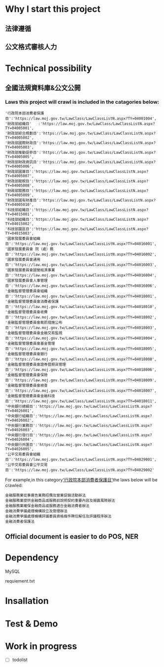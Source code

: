 # Why I start this project

## 法律遵循

## 公文格式審核人力

# Technical possibility

## 全國法規資料庫&公文公開
### Laws this project will crawl is included in the catagories below:
    '行政院本部消費者保護目':'https://law.moj.gov.tw/LawClass/LawClassListN.aspx?TY=04001004',
    '財政部組織目'   :'https://law.moj.gov.tw/LawClass/LawClassListN.aspx?TY=04005001',
    '財政部綜合規劃目':'https://law.moj.gov.tw/LawClass/LawClassListN.aspx?TY=04005002',
    '財政部國際財政目':'https://law.moj.gov.tw/LawClass/LawClassListN.aspx?TY=04005003',
    '財政部推動促參目':'https://law.moj.gov.tw/LawClass/LawClassListN.aspx?TY=04005005',
    '財政部財政資訊目':'https://law.moj.gov.tw/LawClass/LawClassListN.aspx?TY=04005006',
    '財政部國庫目':'https://law.moj.gov.tw/LawClass/LawClassListN.aspx?TY=04005007',
    '財政部賦稅目':'https://law.moj.gov.tw/LawClass/LawClassListN.aspx?TY=04005008',
    '財政部關務目':'https://law.moj.gov.tw/LawClass/LawClassListN.aspx?TY=04005009',
    '財政部國有財產目':'https://law.moj.gov.tw/LawClass/LawClassListN.aspx?TY=04005010',
    '科技部組織目':'https://law.moj.gov.tw/LawClass/LawClassListN.aspx?TY=04015001',    
    '科技部組織目':'https://law.moj.gov.tw/LawClass/LawClassListN.aspx?TY=04015002',
    '科技部園區目':'https://law.moj.gov.tw/LawClass/LawClassListN.aspx?TY=04015003',
    '國家發展委員會組織目':'https://law.moj.gov.tw/LawClass/LawClassListN.aspx?TY=04016001',
    '國家發展委員會 院（處）務目':'https://law.moj.gov.tw/LawClass/LawClassListN.aspx?TY=04016002',
    '國家發展委員會通用目':'https://law.moj.gov.tw/LawClass/LawClassListN.aspx?TY=04016003',
    '國家發展委員會國營經濟事業目':'https://law.moj.gov.tw/LawClass/LawClassListN.aspx?TY=04016004',
    '國家發展委員會人事管理目':'https://law.moj.gov.tw/LawClass/LawClassListN.aspx?TY=04016006',
    '金融監督管理委員會組織目':'https://law.moj.gov.tw/LawClass/LawClassListN.aspx?TY=04018001',
    '金融監督管理委員會消費者保護目':'https://law.moj.gov.tw/LawClass/LawClassListN.aspx?TY=04018010',
    '金融監督管理委員會收費目':'https://law.moj.gov.tw/LawClass/LawClassListN.aspx?TY=04018002',
    '金融監督管理委員會裁罰措施公布目':'https://law.moj.gov.tw/LawClass/LawClassListN.aspx?TY=04018003',
    '金融監督管理委員會金融交易監視目':'https://law.moj.gov.tw/LawClass/LawClassListN.aspx?TY=04018004',
    '金融監督管理委員會基金管理目':'https://law.moj.gov.tw/LawClass/LawClassListN.aspx?TY=04018005',
    '金融監督管理委員會銀行目':'https://law.moj.gov.tw/LawClass/LawClassListN.aspx?TY=04018008',
    '金融監督管理委員會證券暨期貨管理目':'https://law.moj.gov.tw/LawClass/LawClassListN.aspx?TY=04018006',
    '金融監督管理委員會保險目':'https://law.moj.gov.tw/LawClass/LawClassListN.aspx?TY=04018009',
    '金融監督管理委員會檢查目':'https://law.moj.gov.tw/LawClass/LawClassListN.aspx?TY=04018007',
    '金融監督管理委員會金融科技目':'https://law.moj.gov.tw/LawClass/LawClassListN.aspx?TY=04018011',
    '中央銀行總綱目':'https://law.moj.gov.tw/LawClass/LawClassListN.aspx?TY=04026001',
    '中央銀行組織目':'https://law.moj.gov.tw/LawClass/LawClassListN.aspx?TY=04026002',
    '中央銀行業務目':'https://law.moj.gov.tw/LawClass/LawClassListN.aspx?TY=04026003',
    '中央銀行發行目':'https://law.moj.gov.tw/LawClass/LawClassListN.aspx?TY=04026004',
    '中央銀行外匯目':'https://law.moj.gov.tw/LawClass/LawClassListN.aspx?TY=04026005',
    '公平交易委員會組織目':'https://law.moj.gov.tw/LawClass/LawClassListN.aspx?TY=04029001',
    '公平交易委員會公平交易目':'https://law.moj.gov.tw/LawClass/LawClassListN.aspx?TY=04029002'
    
For example,in  this category['行政院本部消費者保護目'](https://law.moj.gov.tw/LawClass/LawClassListN.aspx?TY=04001004')the laws below will be crawled:

    金融服務業從事廣告業務招攬及營業促銷活動辦法
    金融服務業提供金融商品或服務前說明契約重要內容及揭露風險辦法
    金融服務業確保金融商品或服務適合金融消費者辦法
    金融消費爭議處理機構設立及管理辦法
    金融消費爭議處理機構評議委員資格條件聘任解任及評議程序辦法
    金融消費者保護法


## Official document is easier to do POS, NER


# Dependency
MySQL

requiement.txt

# Insallation


# Test & Demo


# Work in progress
  - [ ] todolist
